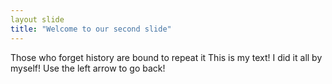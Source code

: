 ```yaml
---
layout slide
title: "Welcome to our second slide"
---
```

Those who forget history are bound to repeat it
This is my text! I did it all by myself!
Use the left arrow to go back!
